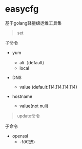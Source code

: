# easycfg

基于golang轻量级运维工具集

> set

子命令

- yum 
    - ali（default）
    - local
 
- DNS
    - value (default:114.114.114.114)

- hostname
    - value(not null)


> update命令

子命令

- openssl
  - -f(可选)
  
